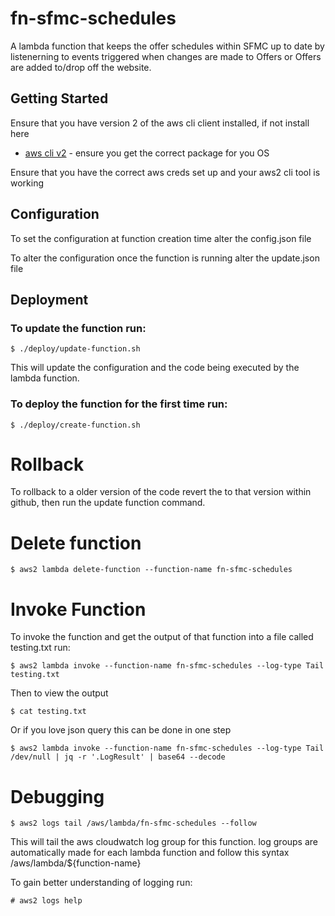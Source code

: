 # fn-sfmc-schedules 

A lambda function that keeps the offer schedules within SFMC up to date by listenerning to events triggered when 
changes are made to Offers or Offers are added to/drop off the website.

## Getting Started

Ensure that you have version 2 of the aws cli client installed, if not install here
* [aws cli v2](https://docs.aws.amazon.com/cli/latest/userguide/install-cliv2-linux-mac.html) - ensure you get the correct package for you OS 

Ensure that you have the correct aws creds set up and your aws2 cli tool is working

## Configuration

To set the configuration at function creation time alter the config.json file

To alter the configuration once the function is running alter the update.json file

## Deployment

### To update the function run: 
```
$ ./deploy/update-function.sh
```

This will update the configuration and the code being executed by the lambda function.

### To deploy the function for the first time run: 

```
$ ./deploy/create-function.sh
```

# Rollback

To rollback to a older version of the code revert the to that version within github, then run the update function command.

# Delete function

```
$ aws2 lambda delete-function --function-name fn-sfmc-schedules
```

# Invoke Function

To invoke the function and get the output of that function into a file called testing.txt run:

```
$ aws2 lambda invoke --function-name fn-sfmc-schedules --log-type Tail testing.txt
```

Then to view the output

```
$ cat testing.txt
```

Or if you love json query this can be done in one step

```
$ aws2 lambda invoke --function-name fn-sfmc-schedules --log-type Tail /dev/null | jq -r '.LogResult' | base64 --decode
```

# Debugging

```
$ aws2 logs tail /aws/lambda/fn-sfmc-schedules --follow
```

This will tail the aws cloudwatch log group for this function.
log groups are automatically made for each lambda function and follow this syntax /aws/lambda/${function-name}

To gain better understanding of logging run:

```
# aws2 logs help
```
